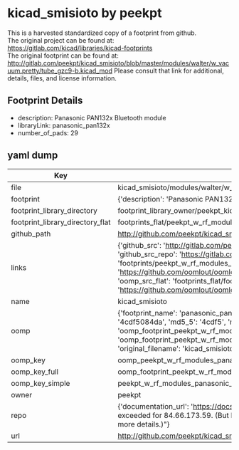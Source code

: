 # kicad_smisioto by peekpt  
This is a harvested standardized copy of a footprint from github.  
The original project can be found at:  
https://gitlab.com/kicad/libraries/kicad-footprints  
The original footprint can be found at:
http://gitlab.com/peekpt/kicad_smisioto/blob/master/modules/walter/w_vacuum.pretty/tube_gzc9-b.kicad_mod
Please consult that link for additional, details, files, and license information.  
## Footprint Details
* description: Panasonic PAN132x Bluetooth module  
* libraryLink: panasonic_pan132x  
* number_of_pads: 29  
## yaml dump  
| Key | Value |  
| --- | --- |  
| file | kicad_smisioto/modules/walter/w_rf_modules.pretty/panasonic_pan132x.kicad_mod |  
| footprint | {'description': 'Panasonic PAN132x Bluetooth module', 'libraryLink': 'panasonic_pan132x', 'number_of_pads': 29} |  
| footprint_library_directory | footprint_library_owner/peekpt_kicad_smisioto |  
| footprint_library_directory_flat | footprints_flat/peekpt_w_rf_modules_panasonic_pan132x/working |  
| github_path | http://github.com/peekpt/kicad_smisioto/blob/master/modules/walter/w_rf_modules.pretty/panasonic_pan132x.kicad_mod |  
| links | {'github_src': 'http://gitlab.com/peekpt/kicad_smisioto/blob/master/modules/walter/w_vacuum.pretty/tube_gzc9-b.kicad_mod', 'github_src_repo': 'https://gitlab.com/kicad/libraries/kicad-footprints', 'oomp_bot': 'footprints/peekpt_w_rf_modules_panasonic_pan132x/working', 'oomp_bot_github': 'https://github.com/oomlout/oomlout_oomp_footprint_bot/tree/main/footprints/peekpt_w_rf_modules_panasonic_pan132x/working', 'oomp_src_flat': 'footprints_flat/footprints_flat/peekpt_w_rf_modules_panasonic_pan132x/working', 'oomp_src_flat_github': 'https://github.com/oomlout/oomlout_oomp_footprint_src/tree/main/footprints_flat/peekpt_w_rf_modules_panasonic_pan132x/working'} |  
| name | kicad_smisioto |  
| oomp | {'footprint_name': 'panasonic_pan132x', 'library_name': 'w_rf_modules', 'md5': '4cdf5084da7fb76bfdec3831ad210b9f', 'md5_10': '4cdf5084da', 'md5_5': '4cdf5', 'md5_6': '4cdf50', 'oomp_key': 'oomp_peekpt_w_rf_modules_panasonic_pan132x', 'oomp_key_extra': 'oomp_footprint_peekpt_w_rf_modules_panasonic_pan132x', 'oomp_key_full': 'oomp_footprint_peekpt_w_rf_modules_panasonic_pan132x_4cdf50', 'oomp_key_simple': 'peekpt_w_rf_modules_panasonic_pan132x', 'original_filename': 'kicad_smisioto/modules/walter/w_rf_modules.pretty/panasonic_pan132x.kicad_mod', 'owner_name': 'peekpt'} |  
| oomp_key | oomp_peekpt_w_rf_modules_panasonic_pan132x |  
| oomp_key_full | oomp_footprint_peekpt_w_rf_modules_panasonic_pan132x |  
| oomp_key_simple | peekpt_w_rf_modules_panasonic_pan132x |  
| owner | peekpt |  
| repo | {'documentation_url': 'https://docs.github.com/rest/overview/resources-in-the-rest-api#rate-limiting', 'message': "API rate limit exceeded for 84.66.173.59. (But here's the good news: Authenticated requests get a higher rate limit. Check out the documentation for more details.)"} |  
| url | http://github.com/peekpt/kicad_smisioto |  

